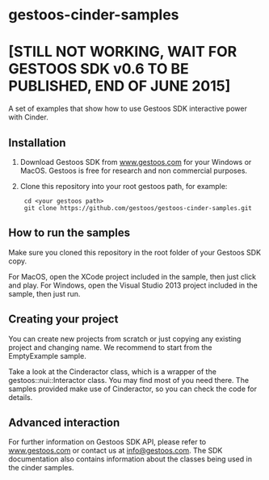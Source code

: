 # gestoos-cinder-samples 

# [STILL NOT WORKING, WAIT FOR GESTOOS SDK v0.6 TO BE PUBLISHED, END OF JUNE 2015]

A set of examples that show how to use Gestoos SDK interactive power with Cinder.

## Installation

1. Download Gestoos SDK from www.gestoos.com for your Windows or MacOS. Gestoos is free for research and non commercial purposes.
2. Clone this repository into your root gestoos path, for example:

        cd <your gestoos path>
        git clone https://github.com/gestoos/gestoos-cinder-samples.git 

## How to run the samples

Make sure you cloned this repository in the root folder of your Gestoos SDK copy.

For MacOS, open the XCode project included in the sample, then just click and play.
For Windows, open the Visual Studio 2013 project included in the sample, then just run.

## Creating your project

You can create new projects from scratch or just copying any existing project and changing name. We recommend to start from the EmptyExample sample.

Take a look at the Cinderactor class, which is a wrapper of the gestoos::nui::Interactor class. You may find most of you need there. The samples provided make use of Cinderactor, so you can check the code for details.

## Advanced interaction

For further information on Gestoos SDK API, please refer to www.gestoos.com or contact us at info@gestoos.com.
The SDK documentation also contains information about the classes being used in the cinder samples.
